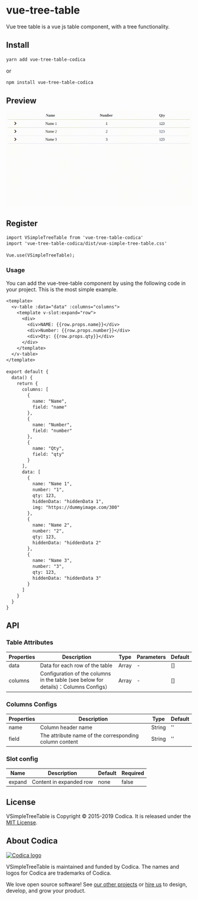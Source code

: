 # vue-tree-table

Vue tree table is a vue js table component, with a tree functionality.


## Install
```bash
yarn add vue-tree-table-codica
```

or

```bash
npm install vue-tree-table-codica
```

## Preview

![](docs/table.gif)

## Register
```vue
import VSimpleTreeTable from 'vue-tree-table-codica'
import 'vue-tree-table-codica/dist/vue-simple-tree-table.css'

Vue.use(VSimpleTreeTable);
```

### Usage
You can add the vue-tree-table component by using the following code in your project.
This is the most simple example.

```vue
<template>
  <v-table :data="data" :columns="columns">
    <template v-slot:expand="row">
      <div>
        <div>NAME: {{row.props.name}}</div>
        <div>Number: {{row.props.number}}</div>
        <div>Qty: {{row.props.qty}}</div>
      </div>
    </template>
  </v-table>
</template>

export default {
  data() {
    return {
      columns: [
        {
          name: "Name",
          field: "name"
        },
        {
          name: "Number",
          field: "number"
        },
        {
          name: "Qty",
          field: "qty"
        }
      ],
      data: [
        {
          name: "Name 1",
          number: "1",
          qty: 123,
          hiddenData: "hiddenData 1",
          img: "https://dummyimage.com/300"
        },
        {
          name: "Name 2",
          number: "2",
          qty: 123,
          hiddenData: "hiddenData 2"
        },
        {
          name: "Name 3",
          number: "3",
          qty: 123,
          hiddenData: "hiddenData 3"
        }
      ]
    }
  }
}
```

## API

### Table Attributes

| Properties | Description | Type | Parameters | Default
| ---- | ---- | ---- | ---- | ---- |
| data | Data for each row of the table | Array | - | [] ||
| columns | Configuration of the columns in the table (see below for details)：Columns Configs） | Array | - | [] |


### Columns Configs

| Properties | Description | Type | Default |
| ---- | ---- | ---- | ---- |
| name | Column header name | String | '' |
| field | The attribute name of the corresponding column content | String | '' |

### Slot config

| Name | Description | Default | Required |
| ---- | ---- | ---- | ---- |
| expand | Content in expanded row | none | false |



## License
VSimpleTreeTable is Copyright © 2015-2019 Codica. It is released under the [MIT License](https://opensource.org/licenses/MIT).

## About Codica

[![Codica logo](https://www.codica.com/assets/images/logo/logo.svg)](https://www.codica.com)

VSimpleTreeTable is maintained and funded by Codica. The names and logos for Codica are trademarks of Codica.

We love open source software! See [our other projects](https://github.com/codica2) or [hire us](https://www.codica.com/) to design, develop, and grow your product.

